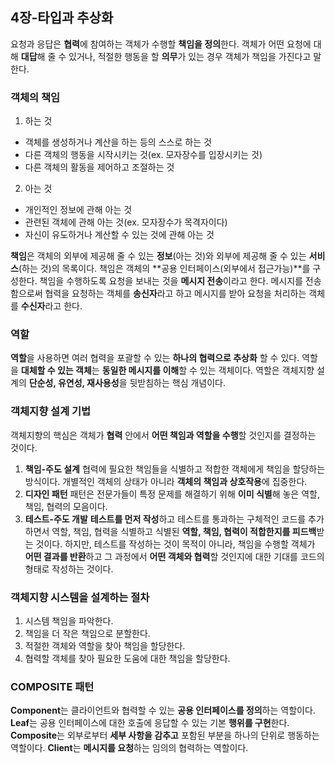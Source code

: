 ## 4장-타입과 추상화
요청과 응답은 **협력**에 참여하는 객체가 수행할 **책임을 정의**한다.
객체가 어떤 요청에 대해 **대답**해 줄 수 있거나, 적절한 행동을 할 **의무**가 있는 경우 객체가 책임을 가진다고 말한다.

### 객체의 책임
1. 하는 것
- 객체를 생성하거나 계산을 하는 등의 스스로 하는 것
- 다른 객체의 행동을 시작시키는 것(ex. 모자장수를 입장시키는 것)
- 다른 객체의 활동을 제어하고 조절하는 것
2. 아는 것
- 개인적인 정보에 관해 아는 것
- 관련된 객체에 관해 아는 것(ex. 모자장수가 목격자이다)
- 자신이 유도하거나 계산할 수 있는 것에 관해 아는 것

**책임**은 객체의 외부에 제공해 줄 수 있는 **정보**(아는 것)와 외부에 제공해 줄 수 있는 **서비스**(하는 것)의 목록이다.
책임은 객체의 **공용 인터페이스(외부에서 접근가능)**를 구성한다.
책임을 수행하도록 요청을 보내는 것을 **메시지 전송**이라고 한다.
메시지를 전송함으로써 협력을 요청하는 객체를 **송신자**라고 하고 메시지를 받아 요청을 처리하는 객체를 **수신자**라고 한다.

### 역할
**역할**을 사용하면 여러 협력을 포괄할 수 있는 **하나의 협력으로 추상화** 할 수 있다.
역할을 **대체할 수 있는 객체**는 **동일한 메시지를 이해**할 수 있는 객체이다.
역할은 객체지향 설계의 **단순성, 유연성, 재사용성**을 뒷받침하는 핵심 개념이다.

### 객체지향 설계 기법
객체지향의 핵심은 객체가 **협력** 안에서 **어떤 책임과 역할을 수행**할 것인지를 결정하는 것이다.
1. **책임-주도 설계**
협력에 필요한 책임들을 식별하고 적합한 객체에게 책임을 할당하는 방식이다.
개별적인 객체의 상태가 아니라 **객체의 책임과 상호작용**에 집중한다.
2. **디자인 패턴**
패턴은 전문가들이 특정 문제를 해결하기 위해 **이미 식별**해 놓은 역할, 책임, 협력의 모음이다.
3. **테스트-주도 개발**
**테스트를 먼저 작성**하고 테스트를 통과하는 구체적인 코드를 추가하면서 역할, 책임, 협력을 식별하고 식별된 **역할, 책임, 협력이 적합한지를 피드백**받는 것이다.
하지만, 테스트를 작성하는 것이 목적이 아니라, 책임을 수행할 객체가 **어떤 결과를 반환**하고 그 과정에서 **어떤 객체와 협력**할 것인지에 대한 기대를 코드의 형태로 작성하는 것이다.

### 객체지향 시스템을 설계하는 절차
1. 시스템 책임을 파악한다.
2. 책임을 더 작은 책임으로 분할한다.
3. 적절한 객체와 역할을 찾아 책임을 할당한다.
4. 협력할 객체를 찾아 필요한 도움에 대한 책임을 할당한다.

### COMPOSITE 패턴
**Component**는 클라이언트와 협력할 수 있는 **공용 인터페이스를 정의**하는 역할이다.
**Leaf**는 공용 인터페이스에 대한 호출에 응답할 수 있는 기본 **행위를 구현**한다.
**Composite**는 외부로부터 **세부 사항을 감추고** 포함된 부분을 하나의 단위로 행동하는 역할이다.
**Client**는 **메시지를 요청**하는 임의의 협력하는 역할이다.
